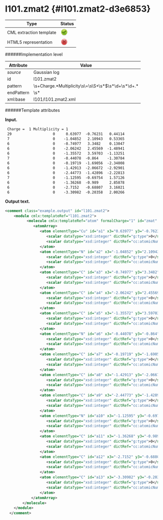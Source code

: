 # l101.zmat2 {#l101.zmat2-d3e6853}


| Type                                                                                                                                                                                                  | Status                                                                                                                                                                                                |
|----|----|
| CML extraction template                                                                                                                                                                               | ![](/imgs/Total.png)                                                                                                                                                                                  |
| HTML5 representation                                                                                                                                                                                  | ![](/imgs/None.png)                                                                                                                                                                                   |

######Implementation level

| Attribute                                                                                                                                                                                             | Value                                                                                                                                                                                                 |
|----|----|
| *source*                                                                                                                                                                                              | Gaussian log                                                                                                                                                                                          |
| id                                                                                                                                                                                                    | l101.zmat2                                                                                                                                                                                            |
| pattern                                                                                                                                                                                               | \\s+Charge.\*Multiplicity\\s\\=\\s\\S+\\s\*\$\\s\*\\d+\\s\*\\d+.\*                                                                                                                                    |
| endPattern                                                                                                                                                                                            | \\s\*                                                                                                                                                                                                 |
| xml:base                                                                                                                                                                                              | l101/l101.zmat2.xml                                                                                                                                                                                   |

######Template attributes

**Input.**

     Charge =  1 Multiplicity = 1
     29                   0     0.63977  -0.76231   0.44114 
     7                    0    -1.04852   2.10943   0.53365 
     6                    0    -0.74977   3.3482    0.13047 
     6                    0    -2.06242   2.45569  -1.48941 
     6                    0    -1.35572   3.59703  -1.13251 
     7                    0    -0.44078  -0.864    -1.30784 
     6                    0    -0.19719  -1.69056  -2.34008 
     6                    0    -1.42913  -2.06672  -2.92901 
     6                    0    -2.44773  -1.42896  -2.22813 
     7                    0    -1.12595  -0.69754   1.57126 
     6                    0    -1.36268  -0.989     2.85878 
     6                    0    -2.7152   -0.68807   3.16021 
     6                    0    -3.30982  -0.20358   2.00266
     
      

**Output text.**

```xml
<comment class="example.output" id="l101.zmat2">
    <module cmlx:templateRef="l101.zmat2">
          <molecule cmlx:templateRef="atom" formalCharge="1" id="zmat" spinMultiplicity="1">
             <atomArray>
                <atom elementType="Cu" id="a1" x3="0.63977" y3="-0.76231" z3="0.44114">
                   <scalar dataType="xsd:integer" dictRef="g:type">0</scalar>
                   <scalar dataType="xsd:integer" dictRef="cc:atomicNumber">29</scalar>
                </atom>
                <atom elementType="N" id="a2" x3="-1.04852" y3="2.10943" z3="0.53365">
                   <scalar dataType="xsd:integer" dictRef="g:type">0</scalar>
                   <scalar dataType="xsd:integer" dictRef="cc:atomicNumber">7</scalar>
                </atom>
                <atom elementType="C" id="a3" x3="-0.74977" y3="3.3482" z3="0.13047">
                   <scalar dataType="xsd:integer" dictRef="g:type">0</scalar>
                   <scalar dataType="xsd:integer" dictRef="cc:atomicNumber">6</scalar>
                </atom>
                <atom elementType="C" id="a4" x3="-2.06242" y3="2.45569" z3="-1.48941">
                   <scalar dataType="xsd:integer" dictRef="g:type">0</scalar>
                   <scalar dataType="xsd:integer" dictRef="cc:atomicNumber">6</scalar>
                </atom>
                <atom elementType="C" id="a5" x3="-1.35572" y3="3.59703" z3="-1.13251">
                   <scalar dataType="xsd:integer" dictRef="g:type">0</scalar>
                   <scalar dataType="xsd:integer" dictRef="cc:atomicNumber">6</scalar>
                </atom>
                <atom elementType="N" id="a6" x3="-0.44078" y3="-0.864" z3="-1.30784">
                   <scalar dataType="xsd:integer" dictRef="g:type">0</scalar>
                   <scalar dataType="xsd:integer" dictRef="cc:atomicNumber">7</scalar>
                </atom>
                <atom elementType="C" id="a7" x3="-0.19719" y3="-1.69056" z3="-2.34008">
                   <scalar dataType="xsd:integer" dictRef="g:type">0</scalar>
                   <scalar dataType="xsd:integer" dictRef="cc:atomicNumber">6</scalar>
                </atom>
                <atom elementType="C" id="a8" x3="-1.42913" y3="-2.06672" z3="-2.92901">
                   <scalar dataType="xsd:integer" dictRef="g:type">0</scalar>
                   <scalar dataType="xsd:integer" dictRef="cc:atomicNumber">6</scalar>
                </atom>
                <atom elementType="C" id="a9" x3="-2.44773" y3="-1.42896" z3="-2.22813">
                   <scalar dataType="xsd:integer" dictRef="g:type">0</scalar>
                   <scalar dataType="xsd:integer" dictRef="cc:atomicNumber">6</scalar>
                </atom>
                <atom elementType="N" id="a10" x3="-1.12595" y3="-0.69754" z3="1.57126">
                   <scalar dataType="xsd:integer" dictRef="g:type">0</scalar>
                   <scalar dataType="xsd:integer" dictRef="cc:atomicNumber">7</scalar>
                </atom>
                <atom elementType="C" id="a11" x3="-1.36268" y3="-0.989" z3="2.85878">
                   <scalar dataType="xsd:integer" dictRef="g:type">0</scalar>
                   <scalar dataType="xsd:integer" dictRef="cc:atomicNumber">6</scalar>
                </atom>
                <atom elementType="C" id="a12" x3="-2.7152" y3="-0.68807" z3="3.16021">
                   <scalar dataType="xsd:integer" dictRef="g:type">0</scalar>
                   <scalar dataType="xsd:integer" dictRef="cc:atomicNumber">6</scalar>
                </atom>
                <atom elementType="C" id="a13" x3="-3.30982" y3="-0.20358" z3="2.00266">
                   <scalar dataType="xsd:integer" dictRef="g:type">0</scalar>
                   <scalar dataType="xsd:integer" dictRef="cc:atomicNumber">6</scalar>
                </atom>
            </atomArray>
        </molecule>
    </module>
  </comment>
```

